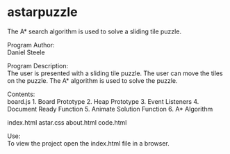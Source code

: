 # astarpuzzle
The A* search algorithm is used to solve a sliding tile puzzle.

Program Author:  
    Daniel Steele

Program Description:  
    The user is presented with a sliding tile puzzle.
    The user can move the tiles on the puzzle.
    The A* algorithm is used to solve the puzzle.

Contents:  
board.js
    1. Board Prototype
    2. Heap Prototype
    3. Event Listeners
    4. Document Ready Function
    5. Animate Solution Function
    6. A* Algorithm

index.html
astar.css
about.html
code.html
    
Use:  
    To view the project open the index.html file in a browser.
